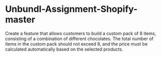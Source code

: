 # Unbundl-Assignment-Shopify-master
Create a feature that allows customers to build a custom pack of 8 items, consisting of a combination of different chocolates. The total number of items in the custom pack should not exceed 8, and the
price must be calculated automatically based on the selected products.
